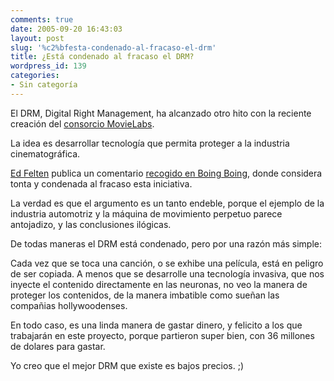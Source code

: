 ```yaml
---
comments: true
date: 2005-09-20 16:43:03
layout: post
slug: '%c2%bfesta-condenado-al-fracaso-el-drm'
title: ¿Está condenado al fracaso el DRM?
wordpress_id: 139
categories:
- Sin categoría
---
```


El DRM, Digital Right Management, ha alcanzado otro hito con la reciente creación del [consorcio MovieLabs](http://www.nytimes.com/2005/09/19/business/19film.html?ex=1284782400&en=6891d908f4592160&ei=5090&partner=rssuserland&emc=rss).

La idea es desarrollar tecnología que permita proteger a la industria cinematográfica.

[Ed Felten](http://www.freedom-to-tinker.com/) publica un comentario [recogido en Boing Boing](http://www.boingboing.net/2005/09/20/hollywoods_drm_lab_d.html), donde considera tonta y condenada al fracaso esta iniciativa.

La verdad es que el argumento es un tanto endeble, porque el ejemplo de la industria automotriz y la máquina de movimiento perpetuo parece antojadizo, y las conclusiones ilógicas.

De todas maneras el DRM está condenado, pero por una razón más simple:

Cada vez que se toca una canción, o se exhibe una película, está en peligro de ser copiada. A menos que se desarrolle una tecnología invasiva, que nos inyecte el contenido directamente en las neuronas, no veo la manera de proteger los contenidos, de la manera imbatible como sueñan las compañias hollywoodenses.

En todo caso, es una linda manera de gastar dinero, y felicito a los que trabajarán en este proyecto, porque partieron super bien, con 36 millones de dolares para gastar.

Yo creo que el mejor DRM que existe es bajos precios. ;)



